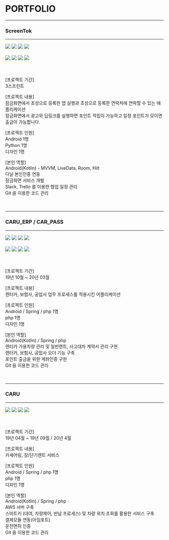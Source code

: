 <h1>PORTFOLIO</h1>
<hr>
<h3>ScreenTok</h3>
<hr>
<div>
  <img src="https://user-images.githubusercontent.com/38749700/106392836-0f716280-6437-11eb-906c-827004fa5d15.jpg"/>
  <img src="https://user-images.githubusercontent.com/38749700/106392840-15674380-6437-11eb-92d5-048ac1679afa.jpg"/>
  <img src="https://user-images.githubusercontent.com/38749700/106392844-1ac48e00-6437-11eb-959e-7a1307988ae7.jpg"/>
  <img src="https://user-images.githubusercontent.com/38749700/106392849-1f894200-6437-11eb-9178-6467ac6b6fd5.jpg"/>
</div>
<br>
<div>
  <img src="https://user-images.githubusercontent.com/38749700/106392855-231cc900-6437-11eb-8ec5-52a528286e27.jpg"/>
  <img src="https://user-images.githubusercontent.com/38749700/106392859-2617b980-6437-11eb-8927-dd15b03604ec.jpg"/>
  <img src="https://user-images.githubusercontent.com/38749700/106392862-29ab4080-6437-11eb-8133-c2e7895228a1.jpg"/>
  <img src="https://user-images.githubusercontent.com/38749700/106392864-2ca63100-6437-11eb-99f7-492689624a9c.jpg"/>
</div>
<br><br>

[프로젝트 기간] <br>
3스프린트 <br>

[프로젝트 내용] <br>
잠금화면에서 초성으로 등록한 앱 실행과 초성으로 등록한 연락처에 연락할 수 있는 애플리케이션<br>
잠금화면에서 광고와 딥링크를 실행하면 포인트 적립이 가능하고 일정 포인트가 모이면 출금이 가능합니다.

[프로젝트 인원] <br>
Android 1명 <br>
Python 1명 <br>
디자인 1명 <br>

[본인 역할] <br>
Android(Kotlin) - MVVM, LiveData, Room, Hilt <br>
다날 본인인증 연동 <br>
잠금화면 서비스 개발 <br>
Slack, Trello 를 이용한 협업 일정 관리 <br>
Git 을 이용한 코드 관리 <br><br><br>

<hr>
<h3>CARU_ERP / CAR_PASS </h3>
<hr>
<div>
  <img src="https://user-images.githubusercontent.com/38749700/106390751-39be2280-642d-11eb-8e61-0ab3aa87b79e.PNG"/>
  <img src="https://user-images.githubusercontent.com/38749700/106390755-3e82d680-642d-11eb-9acd-70495897cf0a.PNG"/>
  <img src="https://user-images.githubusercontent.com/38749700/106390758-43e02100-642d-11eb-9353-897f1c9b8e7c.PNG"/>
  <img src="https://user-images.githubusercontent.com/38749700/106390760-46db1180-642d-11eb-9d22-2ae52a142a38.PNG"/>
</div>
<br>
<div>
  <img src="https://user-images.githubusercontent.com/38749700/106391254-c833a380-642f-11eb-9fa9-cbd660557ab1.png"/>
  <img src="https://user-images.githubusercontent.com/38749700/106391260-cc5fc100-642f-11eb-80b8-0c09a9bf2e21.PNG"/>
  <img src="https://user-images.githubusercontent.com/38749700/106391266-d08bde80-642f-11eb-9698-6c791e4d2346.PNG"/>
  <img src="https://user-images.githubusercontent.com/38749700/106391267-d41f6580-642f-11eb-8d10-32d6bcb67ed4.PNG"/>
</div>
<br><br>

[프로젝트 기간] <br>
19년 10월 ~ 20년 03월 <br>

[프로젝트 내용] <br>
렌터카, 보험사, 공업사 업무 프로세스를 적용시킨 어플리케이션 <br>

[프로젝트 인원] <br>
Android / Spring / php 1명 <br>
php 1명 <br>
디자인 1명 <br>

[본인 역할] <br>
Android(Kotlin) / Spring / php <br>
렌터카 가용차량 관리 및 일반렌트, 사고대차 계약서 관리 구현<br>
렌터카, 보험사, 공업사 오더 기능 구축 <br>
포인트 출금을 위한 계좌인증 구현 <br>
Git 을 이용한 코드 관리 <br><br><br>

<hr>
<h3>CARU</h3>
<hr>
<div>
  <img src="https://user-images.githubusercontent.com/38749700/106388396-b519d700-6421-11eb-8e39-dc3c1efff1c0.jpg"/>
  <img src="https://user-images.githubusercontent.com/38749700/106388450-e98d9300-6421-11eb-88f5-2e610aa6e9de.png"/>
  <img src="https://user-images.githubusercontent.com/38749700/106388459-f316fb00-6421-11eb-9604-bdccc92616e8.png"/>
  <img src="https://user-images.githubusercontent.com/38749700/106388467-f7431880-6421-11eb-906b-35cf1dbb8c10.png"/>
</div>
<br><br>
 
[프로젝트 기간] <br>
19년 04월 ~ 19년 09월 / 20년 4월 <br>

[프로젝트 내용] <br>
카셰어링, 장/단기렌트 서비스 <br>

[프로젝트 인원] <br>
Android / Spring / php 1명 <br>
php 1명 <br>
디자인 1명 <br>

[본인 역할] <br>
Android(Kotlin) / Spring / php <br>
AWS 서버 구축 <br>
스마트키 (대여, 차량제어, 반납 프로세스) 및 차량 위치 조회를 활용한 서비스 구축<br>
결제모듈 연동(아임포트)<br>
운전면허 인증 <br>
Git 을 이용한 코드 관리 <br>
